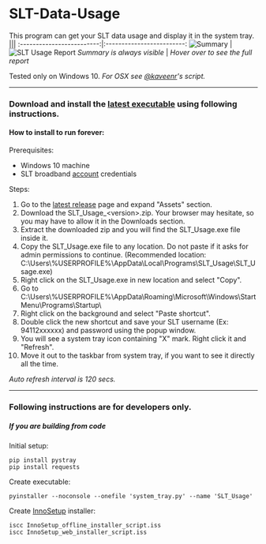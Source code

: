 # SLT-Data-Usage
This program can get your SLT data usage and display it in the system tray.
|||
:-------------------------:|:-------------------------:
![Summary](https://user-images.githubusercontent.com/12431727/128629535-049ef77a-0754-4616-993e-41b22bf6ff69.png) |  ![SLT Usage Report](https://user-images.githubusercontent.com/12431727/128629534-794db86c-1296-46d4-b0c9-106e5fe4d152.png)
_Summary is always visible_        |  _Hover over to see the full report_

Tested only on Windows 10.
_For OSX see [@kaveenr](https://gist.github.com/kaveenr/a820616adf2f5d9d82db1b1250bf15f3#file-readme-md)'s script._

--------------------------------------


### Download and install the [latest executable](https://github.com/kmchmk/SLT-Data-Usage/releases/latest) using following instructions.

#### How to install to run forever:

Prerequisites:
* Windows 10 machine
* SLT broadband [account](https://internetvas.slt.lk/login) credentials

Steps:

1. Go to the [latest release](https://github.com/kmchmk/SLT-Data-Usage/releases/latest) page and expand "Assets" section.
2. Download the SLT_Usage_\<version\>.zip. Your browser may hesitate, so you may have to allow it in the Downloads section.
3. Extract the downloaded zip and you will find the SLT_Usage.exe file inside it.
4. Copy the SLT_Usage.exe file to any location. Do not paste if it asks for admin permissions to continue.
   (Recommended location: C:\\Users\\%USERPROFILE%\\AppData\\Local\\Programs\\SLT_Usage\\SLT_Usage.exe)
5. Right click on the SLT_Usage.exe in new location and select "Copy".
6. Go to C:\\Users\\%USERPROFILE%\\AppData\\Roaming\\Microsoft\\Windows\\Start Menu\\Programs\\Startup\\
7. Right click on the background and select "Paste shortcut".
8. Double click the new shortcut and save your SLT username (Ex: 94112xxxxxx) and password using the popup window.
9. You will see a system tray icon containing "X" mark. Right click it and "Refresh".
10. Move it out to the taskbar from system tray, if you want to see it directly all the time.

_Auto refresh interval is 120 secs._

--------------------------------------

### Following instructions are for developers only.

##### If you are building from code

Initial setup:
```
pip install pystray
pip install requests
```

Create executable:
```
pyinstaller --noconsole --onefile 'system_tray.py' --name 'SLT_Usage'
```
Create [InnoSetup](https://jrsoftware.org/isinfo.php) installer:
```
iscc InnoSetup_offline_installer_script.iss
iscc InnoSetup_web_installer_script.iss
```
